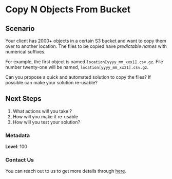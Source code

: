 # Copy N Objects From Bucket

## Scenario
Your client has 2000+ objects in a certain S3 bucket and want to copy them over to another location. The files to be copied have _predictable names_ with numerical suffixes. 

For example, the first object is named `location[yyyy_mm_xxx1].csv.gz`. File number twenty-one will be named, `location[yyyy_mm_xx21].csv.gz`. 

Can you propose a quick and automated solution to copy the files? If possible can make your solution re-usable?

## Next Steps

1. What actions will you take ?
1. How will you make it re-usable
1. How will you test your solution?

### Metadata

**Level**: 100

### Contact Us

You can reach out to us to get more details through [here](https://www.youtube.com/c/ValaxyTechnologies/about).
